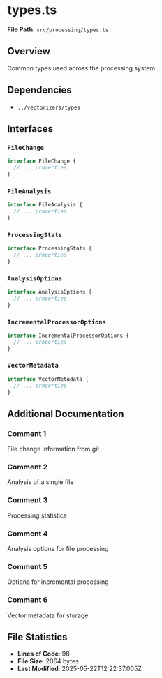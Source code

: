 # types.ts

**File Path:** `src/processing/types.ts`

## Overview

Common types used across the processing system

## Dependencies

- `../vectorizers/types`

## Interfaces

### `FileChange`

```typescript
interface FileChange {
  // ... properties
}
```

### `FileAnalysis`

```typescript
interface FileAnalysis {
  // ... properties
}
```

### `ProcessingStats`

```typescript
interface ProcessingStats {
  // ... properties
}
```

### `AnalysisOptions`

```typescript
interface AnalysisOptions {
  // ... properties
}
```

### `IncrementalProcessorOptions`

```typescript
interface IncrementalProcessorOptions {
  // ... properties
}
```

### `VectorMetadata`

```typescript
interface VectorMetadata {
  // ... properties
}
```

## Additional Documentation

### Comment 1

File change information from git

### Comment 2

Analysis of a single file

### Comment 3

Processing statistics

### Comment 4

Analysis options for file processing

### Comment 5

Options for incremental processing

### Comment 6

Vector metadata for storage

## File Statistics

- **Lines of Code**: 98
- **File Size**: 2064 bytes
- **Last Modified**: 2025-05-22T12:22:37.005Z

